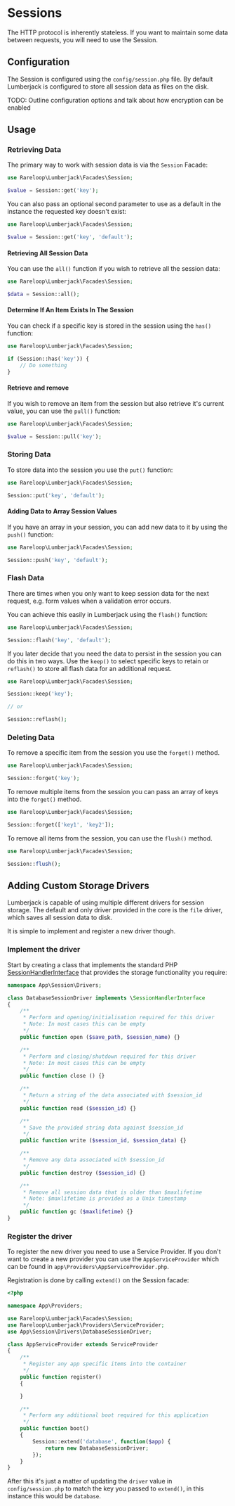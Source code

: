 # Sessions
The HTTP protocol is inherently stateless. If you want to maintain some data between requests, you will need to use the Session.

## Configuration
The Session is configured using the `config/session.php` file. By default Lumberjack is configured to store all session data as files on the disk.

TODO: Outline configuration options and talk about how encryption can be enabled

## Usage

### Retrieving Data
The primary way to work with session data is via the `Session` Facade:

```php
use Rareloop\Lumberjack\Facades\Session;

$value = Session::get('key');
```

You can also pass an optional second parameter to use as a default in the instance the requested key doesn't exist:

```php
use Rareloop\Lumberjack\Facades\Session;

$value = Session::get('key', 'default');
```

#### Retrieving All Session Data
You can use the `all()` function if you wish to retrieve all the session data:

```php
use Rareloop\Lumberjack\Facades\Session;

$data = Session::all();
```

#### Determine If An Item Exists In The Session
You can check if a specific key is stored in the session using the `has()` function:

```php
use Rareloop\Lumberjack\Facades\Session;

if (Session::has('key')) {
    // Do something
}
```

#### Retrieve and remove
If you wish to remove an item from the session but also retrieve it's current value, you can use the `pull()` function:

```php
use Rareloop\Lumberjack\Facades\Session;

$value = Session::pull('key');
```

### Storing Data
To store data into the session you use the `put()` function:

```php
use Rareloop\Lumberjack\Facades\Session;

Session::put('key', 'default');
```

#### Adding Data to Array Session Values
If you have an array in your session, you can add new data to it by using the `push()` function:

```php
use Rareloop\Lumberjack\Facades\Session;

Session::push('key', 'default');
```

### Flash Data
There are times when you only want to keep session data for the next request, e.g. form values when a validation error occurs.

You can achieve this easily in Lumberjack using the `flash()` function:

```php
use Rareloop\Lumberjack\Facades\Session;

Session::flash('key', 'default');
```

If you later decide that you need the data to persist in the session you can do this in two ways. Use the `keep()` to select specific keys to retain or `reflash()` to store all flash data for an additional request.

```php
use Rareloop\Lumberjack\Facades\Session;

Session::keep('key');

// or

Session::reflash();
```

### Deleting Data
To remove a specific item from the session you use the `forget()` method.

```php
use Rareloop\Lumberjack\Facades\Session;

Session::forget('key');
```

To remove multiple items from the session you can pass an array of keys into the `forget()` method.

```php
use Rareloop\Lumberjack\Facades\Session;

Session::forget(['key1', 'key2']);
```

To remove all items from the session, you can use the `flush()` method.

```php
use Rareloop\Lumberjack\Facades\Session;

Session::flush();
```

## Adding Custom Storage Drivers
Lumberjack is capable of using multiple different drivers for session storage. The default and only driver provided in the core is the `file` driver, which saves all session data to disk.

It is simple to implement and register a new driver though.

### Implement the driver
Start by creating a class that implements the standard PHP [SessionHandlerInterface](http://php.net/manual/en/class.sessionhandlerinterface.php) that provides the storage functionality you require:

```php
namespace App\Session\Drivers;

class DatabaseSessionDriver implements \SessionHandlerInterface
{
    /**
     * Perform and opening/initialisation required for this driver
     * Note: In most cases this can be empty
     */
    public function open ($save_path, $session_name) {}

    /**
     * Perform and closing/shutdown required for this driver
     * Note: In most cases this can be empty
     */
    public function close () {}

    /**
     * Return a string of the data associated with $session_id
     */
    public function read ($session_id) {}

    /**
     * Save the provided string data against $session_id
     */
    public function write ($session_id, $session_data) {}

    /**
     * Remove any data associated with $session_id
     */
    public function destroy ($session_id) {}

    /**
     * Remove all session data that is older than $maxlifetime
     * Note: $maxlifetime is provided as a Unix timestamp
     */
    public function gc ($maxlifetime) {}
}
```

### Register the driver
To register the new driver you need to use a Service Provider. If you don't want to create a new provider you can use the `AppServiceProvider` which can be found in `app\Providers\AppServiceProvider.php`.

Registration is done by calling `extend()` on the Session facade:

```php
<?php

namespace App\Providers;

use Rareloop\Lumberjack\Facades\Session;
use Rareloop\Lumberjack\Providers\ServiceProvider;
use App\Session\Drivers\DatabaseSessionDriver;

class AppServiceProvider extends ServiceProvider
{
    /**
     * Register any app specific items into the container
     */
    public function register()
    {

    }

    /**
     * Perform any additional boot required for this application
     */
    public function boot()
    {
        Session::extend('database', function($app) {
            return new DatabaseSessionDriver;
        });
    }
}

```

After this it's just a matter of updating the `driver`  value in `config/session.php` to match the key you passed to `extend()`, in this instance this would be `database`.
